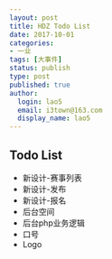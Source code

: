 ```yaml
---
layout: post
title: HDZ Todo List
date: 2017-10-01
categories:
- 一业
tags: [大事件]
status: publish
type: post
published: true
author:
  login: lao5
  email: i3town@163.com
  display_name: lao5
---
```


## Todo List
* 新设计-赛事列表
* 新设计-发布
* 新设计-报名
* 后台空间
* 后台php业务逻辑
* 口号
* Logo





